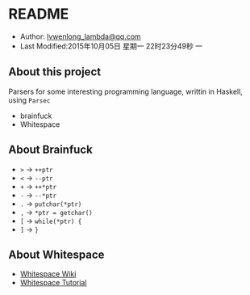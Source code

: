 # README

* Author: lvwenlong_lambda@qq.com
* Last Modified:2015年10月05日 星期一 22时23分49秒 一

## About this project

Parsers for some interesting programming language, writtin in Haskell, using `Parsec`

* brainfuck
* Whitespace

## About Brainfuck

* `>` -> `++ptr`
* `<` -> `--ptr`
* `+` -> `++*ptr`
* `-` -> `--*ptr`
* `.` -> `putchar(*ptr)`
* `,` -> `*ptr = getchar()`
* `[` -> `while(*ptr) {`
* `]` -> `}`

## About Whitespace

* [Whitespace Wiki](https://en.wikipedia.org/wiki/Whitespace_(programming_language))
* [Whitespace Tutorial](http://compsoc.dur.ac.uk/whitespace/tutorial.html)
